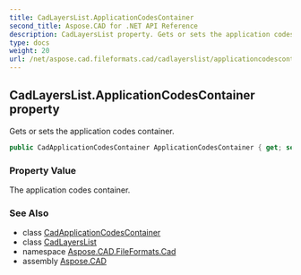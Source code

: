 ```yaml
---
title: CadLayersList.ApplicationCodesContainer
second_title: Aspose.CAD for .NET API Reference
description: CadLayersList property. Gets or sets the application codes container
type: docs
weight: 20
url: /net/aspose.cad.fileformats.cad/cadlayerslist/applicationcodescontainer/
---
```

## CadLayersList.ApplicationCodesContainer property

Gets or sets the application codes container.

```csharp
public CadApplicationCodesContainer ApplicationCodesContainer { get; set; }
```

### Property Value

The application codes container.

### See Also

* class [CadApplicationCodesContainer](../../../aspose.cad.fileformats.cad.cadobjects/cadapplicationcodescontainer/)
* class [CadLayersList](../)
* namespace [Aspose.CAD.FileFormats.Cad](../../cadlayerslist/)
* assembly [Aspose.CAD](../../../)


